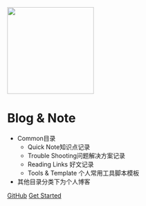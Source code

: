 <img src="https://img.alicdn.com/tfs/TB1kCs_er_I8KJjy1XaXXbsxpXa-419-495.png" width="200px">

# Blog & Note

- Common目录
  -  Quick Note知识点记录
  -  Trouble Shooting问题解决方案记录
  -  Reading Links 好文记录
  -  Tools & Template 个人常用工具脚本模板
- 其他目录分类下为个人博客

[GitHub](https://github.com/freshchen/fresh-notes/)
[Get Started](#Catalog)

